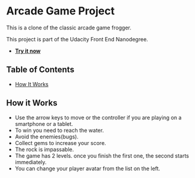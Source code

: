 # Arcade Game Project
This is a clone of the classic arcade game frogger.

This project is part of the Udacity Front End Nanodegree.
* **[Try it now](https://xmokax.github.io/arcade-game/)**
## Table of Contents

* [How It Works](#how-it-works)

## How it Works
* Use the arrow keys to move or the controller if you are playing on a smartphone or a tablet.
* To win you need to reach the water.
* Avoid the enemies(bugs).
* Collect gems to increase your score.
* The rock is impassable.
* The game has 2 levels. once you finish the first one, the second starts immediately.
* You can change your player avatar from the list on the left.